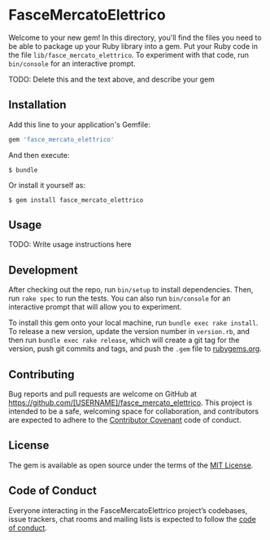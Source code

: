 # FasceMercatoElettrico

Welcome to your new gem! In this directory, you'll find the files you need to be able to package up your Ruby library into a gem. Put your Ruby code in the file `lib/fasce_mercato_elettrico`. To experiment with that code, run `bin/console` for an interactive prompt.

TODO: Delete this and the text above, and describe your gem

## Installation

Add this line to your application's Gemfile:

```ruby
gem 'fasce_mercato_elettrico'
```

And then execute:

    $ bundle

Or install it yourself as:

    $ gem install fasce_mercato_elettrico

## Usage

TODO: Write usage instructions here

## Development

After checking out the repo, run `bin/setup` to install dependencies. Then, run `rake spec` to run the tests. You can also run `bin/console` for an interactive prompt that will allow you to experiment.

To install this gem onto your local machine, run `bundle exec rake install`. To release a new version, update the version number in `version.rb`, and then run `bundle exec rake release`, which will create a git tag for the version, push git commits and tags, and push the `.gem` file to [rubygems.org](https://rubygems.org).

## Contributing

Bug reports and pull requests are welcome on GitHub at https://github.com/[USERNAME]/fasce_mercato_elettrico. This project is intended to be a safe, welcoming space for collaboration, and contributors are expected to adhere to the [Contributor Covenant](http://contributor-covenant.org) code of conduct.

## License

The gem is available as open source under the terms of the [MIT License](https://opensource.org/licenses/MIT).

## Code of Conduct

Everyone interacting in the FasceMercatoElettrico project’s codebases, issue trackers, chat rooms and mailing lists is expected to follow the [code of conduct](https://github.com/[USERNAME]/fasce_mercato_elettrico/blob/master/CODE_OF_CONDUCT.md).
